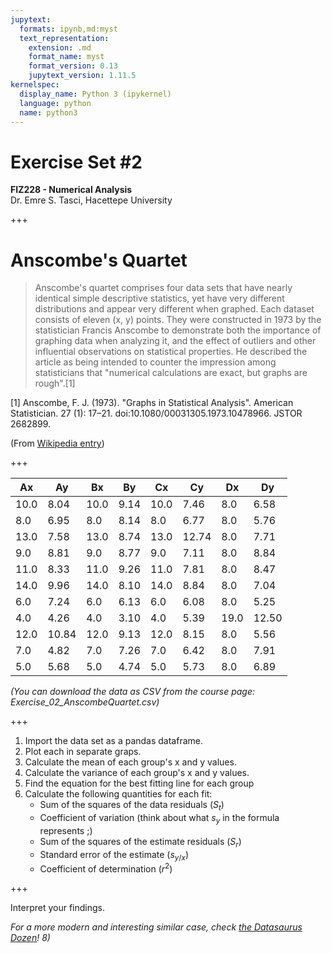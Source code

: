 ```yaml
---
jupytext:
  formats: ipynb,md:myst
  text_representation:
    extension: .md
    format_name: myst
    format_version: 0.13
    jupytext_version: 1.11.5
kernelspec:
  display_name: Python 3 (ipykernel)
  language: python
  name: python3
---
```


# Exercise Set #2
**FIZ228 - Numerical Analysis**  
Dr. Emre S. Tasci, Hacettepe University

+++

# Anscombe's Quartet

>Anscombe's quartet comprises four data sets that have nearly identical simple descriptive statistics, yet have very different distributions and appear very different when graphed. Each dataset consists of eleven (x, y) points. They were constructed in 1973 by the statistician Francis Anscombe to demonstrate both the importance of graphing data when analyzing it, and the effect of outliers and other influential observations on statistical properties. He described the article as being intended to counter the impression among statisticians that "numerical calculations are exact, but graphs are rough".[1]

[1] Anscombe, F. J. (1973). "Graphs in Statistical Analysis". American Statistician. 27 (1): 17–21. doi:10.1080/00031305.1973.10478966. JSTOR 2682899.

(From [Wikipedia entry](https://en.wikipedia.org/wiki/Anscombe%27s_quartet))

+++

|Ax|Ay|Bx|By|Cx|Cy|Dx|Dy|
|----|----|----|----|----|----|----|----|
| 10.0 |  8.04 | 10.0 |  9.14 | 10.0 |  7.46 |  8.0 |  6.58
|  8.0 |  6.95 |  8.0 |  8.14 |  8.0 |  6.77 |  8.0 |  5.76
| 13.0 |  7.58 | 13.0 |  8.74 | 13.0 | 12.74 |  8.0 |  7.71
|  9.0 |  8.81 |  9.0 |  8.77 |  9.0 |  7.11 |  8.0 |  8.84
| 11.0 |  8.33 | 11.0 |  9.26 | 11.0 |  7.81 |  8.0 |  8.47
| 14.0 |  9.96 | 14.0 |  8.10 | 14.0 |  8.84 |  8.0 |  7.04
|  6.0 |  7.24 |  6.0 |  6.13 |  6.0 |  6.08 |  8.0 |  5.25
|  4.0 |  4.26 |  4.0 |  3.10 |  4.0 |  5.39 | 19.0 | 12.50
| 12.0 | 10.84 | 12.0 |  9.13 | 12.0 |  8.15 |  8.0 |  5.56
|  7.0 |  4.82 |  7.0 |  7.26 |  7.0 |  6.42 |  8.0 |  7.91
|  5.0 |  5.68 |  5.0 |  4.74 |  5.0 |  5.73 |  8.0 |  6.89

_(You can download the data as CSV from the course page: Exercise_02_AnscombeQuartet.csv)_

+++

1. Import the data set as a pandas dataframe.
2. Plot each in separate graps.
3. Calculate the mean of each group's x and y values.
4. Calculate the variance of each group's x and y values.
5. Find the equation for the best fitting line for each group
6. Calculate the following quantities for each fit:
     * Sum of the squares of the data residuals ($S_t$)
     * Coefficient of variation (think about what $s_y$ in the formula represents ;)
     * Sum of the squares of the estimate residuals ($S_r$)
     * Standard error of the estimate ($s_{y/x}$)
     * Coefficient of determination ($r^2$)

+++

Interpret your findings. 

_For a more modern and interesting similar case, check [the Datasaurus Dozen](https://blog.revolutionanalytics.com/2017/05/the-datasaurus-dozen.html)! 8)_
